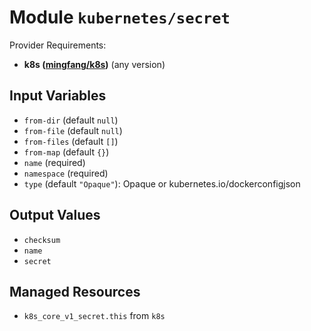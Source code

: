 
# Module `kubernetes/secret`

Provider Requirements:
* **k8s ([mingfang/k8s](https://registry.terraform.io/providers/mingfang/k8s/latest))** (any version)

## Input Variables
* `from-dir` (default `null`)
* `from-file` (default `null`)
* `from-files` (default `[]`)
* `from-map` (default `{}`)
* `name` (required)
* `namespace` (required)
* `type` (default `"Opaque"`): Opaque or kubernetes.io/dockerconfigjson

## Output Values
* `checksum`
* `name`
* `secret`

## Managed Resources
* `k8s_core_v1_secret.this` from `k8s`

